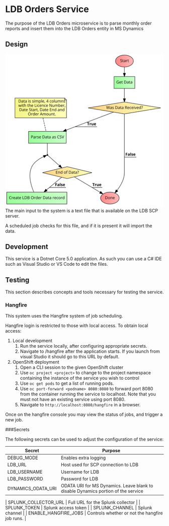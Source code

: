 # LDB Orders Service

The purpose of the LDB Orders microservice is to parse monthly order reports and insert them into the LDB Orders entity in MS Dynamics


## Design

![Data Flow Diagram](ldb-orders.png)
The main input to the system is a text file that is available on the LDB SCP server.

A scheduled job checks for this file, and if it is present it will import the data.

## Development

This service is a Dotnet Core 5.0 application.  As such you can use a C# IDE such as Visual Studio or VS Code to edit the files.  

## Testing

This section describes concepts and tools necessary for testing the service.

### Hangfire
This system uses the Hangfire system of job scheduling.

Hangfire login is restricted to those with local access.  To obtain local access:

1. Local development
	1. Run the service locally, after configuring appropriate secrets.
	2. Navigate to /hangfire after the application starts.  If you launch from visual Studio it should go to this URL by default.
3. OpenShift deployment
	1. Open a CLI session to the given OpenShift cluster
	2. Use `oc project <project>` to change to the project namespace containing the instance of the service you wish to control
	3. Use `oc get pods` to get a list of running pods.
	4. Use `oc port-forward <podname> 8080:8080` to forward port 8080 from the container running the service to localhost.  Note that you must not have an existing service using port 8080.
	5. Navigate to `http://localhost:8080/hangfire` in a browser.

Once on the hangfire console you may view the status of jobs, and trigger a new job.

###Secrets

The following secrets can be used to adjust the configuration of the service:

| Secret    | Purpose |
| --- | --- |
| DEBUG_MODE | Enables extra logging |
| LDB_URL | Host used for SCP connection to LDB |
| LDB_USERNAME | Username for LDB    |
| LDB_PASSWORD | Password for LDB    |
| DYNAMICS_ODATA_URI | ODATA URI for MS Dynamics.  Leave blank to disable Dynamics portion of the service |

| SPLUNK_COLLECTOR_URL | Full URL for the Splunk collector |
| SPLUNK_TOKEN | Splunk access token |
| SPLUNK_CHANNEL | Splunk channel |
| ENABLE_HANGFIRE_JOBS | Controls whether or not the hangfire job runs. |

